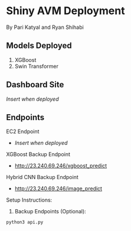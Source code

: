 # Shiny AVM Deployment
By Pari Katyal and Ryan Shihabi

## Models Deployed
1. XGBoost
2. Swin Transformer

## Dashboard Site
*Insert when deployed*

## Endpoints
EC2 Endpoint
 - *Insert when deployed*

XGBoost Backup Endpoint
 - http://23.240.69.246/xgboost_predict

Hybrid CNN Backup Endpoint
 - http://23.240.69.246/image_predict

Setup Instructions:
1. Backup Endpoints (Optional):

`python3 api.py`